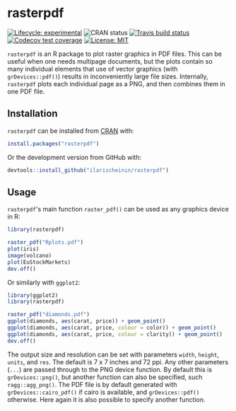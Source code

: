 # rasterpdf

<!-- badges: start -->
[![Lifecycle: experimental](https://img.shields.io/badge/lifecycle-experimental-orange.svg)](https://www.tidyverse.org/lifecycle/#experimental)
![CRAN status](https://www.r-pkg.org/badges/version-last-release/rasterpdf)
[![Travis build status](https://travis-ci.org/ilarischeinin/rasterpdf.svg?branch=master)](https://travis-ci.org/ilarischeinin/rasterpdf)
[![Codecov test coverage](https://codecov.io/gh/ilarischeinin/rasterpdf/branch/master/graph/badge.svg)](https://codecov.io/gh/ilarischeinin/rasterpdf)
[![License: MIT](https://img.shields.io/badge/License-MIT-brightgreen.svg)](https://opensource.org/licenses/MIT)
<!-- badges: end -->

`rasterpdf` is an R package to plot raster graphics in PDF files. This can be
useful when one needs multipage documents, but the plots contain so many
individual elements that use of vector graphics (with `grDevices::pdf()`)
results in inconveniently large file sizes. Internally, `rasterpdf` plots each
individual page as a PNG, and then combines them in one PDF file.

## Installation

`rasterpdf` can be installed from
[CRAN](https://cran.r-project.org/web/packages/rasterpdf/index.html) with:

```r
install.packages("rasterpdf")
```

Or the development version from GitHub with:

```r
devtools::install_github("ilarischeinin/rasterpdf")
```

## Usage

`rasterpdf`'s main function `raster_pdf()` can be used as any graphics device
in R:

```r
library(rasterpdf)

raster_pdf("Rplots.pdf")
plot(iris)
image(volcano)
plot(EuStockMarkets)
dev.off()
```

Or similarly with `ggplot2`:

```r
library(ggplot2)
library(rasterpdf)

raster_pdf("diamonds.pdf")
ggplot(diamonds, aes(carat, price)) + geom_point()
ggplot(diamonds, aes(carat, price, colour = color)) + geom_point()
ggplot(diamonds, aes(carat, price, colour = clarity)) + geom_point()
dev.off()
```

The output size and resolution can be set with parameters `width`, `height`,
`units`, and `res`. The default is 7 x 7 inches and 72 ppi. Any other
parameters (`...`) are passed through to the PNG device function. By default
this is `grDevices::png()`, but another function can also be specified, such
`ragg::agg_png()`. The PDF file is by default generated with
`grDevices::cairo_pdf()` if cairo is available, and `grDevices::pdf()`
otherwise. Here again it is also possible to specify another function.
